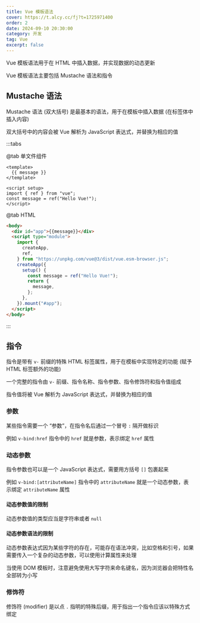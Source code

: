 ```yaml
---
title: Vue 模板语法
cover: https://t.alcy.cc/fj?t=1725971400
order: 2
date: 2024-09-10 20:30:00
category: 开发
tag: Vue
excerpt: false
---
```


Vue 模板语法用于在 HTML 中插入数据，并实现数据的动态更新

Vue 模板语法主要包括 Mustache 语法和指令

## Mustache 语法

Mustache 语法 (双大括号) 是最基本的语法，用于在模板中插入数据 (在标签体中插入内容)

双大括号中的内容会被 Vue 解析为 JavaScript 表达式，并替换为相应的值

:::tabs

@tab 单文件组件

```vue
<template>
  {{ message }}
</template>

<script setup>
import { ref } from "vue";
const message = ref("Hello Vue!");
</script>
```

@tab HTML

```html
<body>
  <div id="app">{{message}}</div>
  <script type="module">
    import {
      createApp,
      ref,
    } from "https://unpkg.com/vue@3/dist/vue.esm-browser.js";
    createApp({
      setup() {
        const message = ref("Hello Vue!");
        return {
          message,
        };
      },
    }).mount("#app");
  </script>
</body>
```

:::

## 指令

指令是带有 `v-` 前缀的特殊 HTML 标签属性，用于在模板中实现特定的功能 (赋予 HTML 标签额外的功能)

一个完整的指令由 `v-` 前缀、指令名称、指令参数、指令修饰符和指令值组成

指令值将被 Vue 解析为 JavaScript 表达式，并替换为相应的值

### 参数

某些指令需要一个 “参数”，在指令名后通过一个冒号 `:` 隔开做标识

例如 `v-bind:href` 指令中的 `href` 就是参数，表示绑定 `href` 属性

### 动态参数

指令参数也可以是一个 JavaScript 表达式，需要用方括号 `[]` 包裹起来

例如 `v-bind:[attributeName]` 指令中的 `attributeName` 就是一个动态参数，表示绑定 `attributeName` 属性

#### 动态参数值的限制

动态参数值的类型应当是字符串或者 `null`

#### 动态参数语法的限制

动态参数表达式因为某些字符的存在，可能存在语法冲突，比如空格和引号，如果需要传入一个复杂的动态参数，可以使用计算属性来处理

当使用 DOM 模板时，注意避免使用大写字符来命名键名，因为浏览器会把特性名全部转为小写

### 修饰符

修饰符 (modifier) 是以点 `.` 指明的特殊后缀，用于指出一个指令应该以特殊方式绑定
